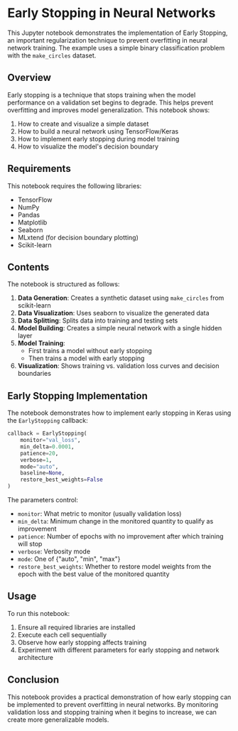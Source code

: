# Early Stopping in Neural Networks

This Jupyter notebook demonstrates the implementation of Early Stopping, an important regularization technique to prevent overfitting in neural network training. The example uses a simple binary classification problem with the `make_circles` dataset.

## Overview

Early stopping is a technique that stops training when the model performance on a validation set begins to degrade. This helps prevent overfitting and improves model generalization. This notebook shows:

1. How to create and visualize a simple dataset
2. How to build a neural network using TensorFlow/Keras
3. How to implement early stopping during model training
4. How to visualize the model's decision boundary

## Requirements

This notebook requires the following libraries:
- TensorFlow
- NumPy
- Pandas
- Matplotlib
- Seaborn
- MLxtend (for decision boundary plotting)
- Scikit-learn

## Contents

The notebook is structured as follows:

1. **Data Generation**: Creates a synthetic dataset using `make_circles` from scikit-learn
2. **Data Visualization**: Uses seaborn to visualize the generated data
3. **Data Splitting**: Splits data into training and testing sets
4. **Model Building**: Creates a simple neural network with a single hidden layer
5. **Model Training**: 
   - First trains a model without early stopping
   - Then trains a model with early stopping
6. **Visualization**: Shows training vs. validation loss curves and decision boundaries

## Early Stopping Implementation

The notebook demonstrates how to implement early stopping in Keras using the `EarlyStopping` callback:

```python
callback = EarlyStopping(
    monitor="val_loss",
    min_delta=0.0001,
    patience=20,
    verbose=1,
    mode="auto",
    baseline=None,
    restore_best_weights=False
)
```

The parameters control:
- `monitor`: What metric to monitor (usually validation loss)
- `min_delta`: Minimum change in the monitored quantity to qualify as improvement
- `patience`: Number of epochs with no improvement after which training will stop
- `verbose`: Verbosity mode
- `mode`: One of {"auto", "min", "max"}
- `restore_best_weights`: Whether to restore model weights from the epoch with the best value of the monitored quantity

## Usage

To run this notebook:
1. Ensure all required libraries are installed
2. Execute each cell sequentially
3. Observe how early stopping affects training
4. Experiment with different parameters for early stopping and network architecture

## Conclusion

This notebook provides a practical demonstration of how early stopping can be implemented to prevent overfitting in neural networks. By monitoring validation loss and stopping training when it begins to increase, we can create more generalizable models.

